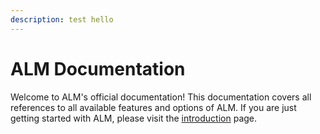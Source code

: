 ```yaml
---
description: test hello
---
```


# ALM Documentation

Welcome to ALM's official documentation! This documentation covers all references to all available features and options of ALM. If you are just getting started with ALM, please visit the [introduction](https://docs-alm.mobingi.com/introduction/what-is-alm) page.

